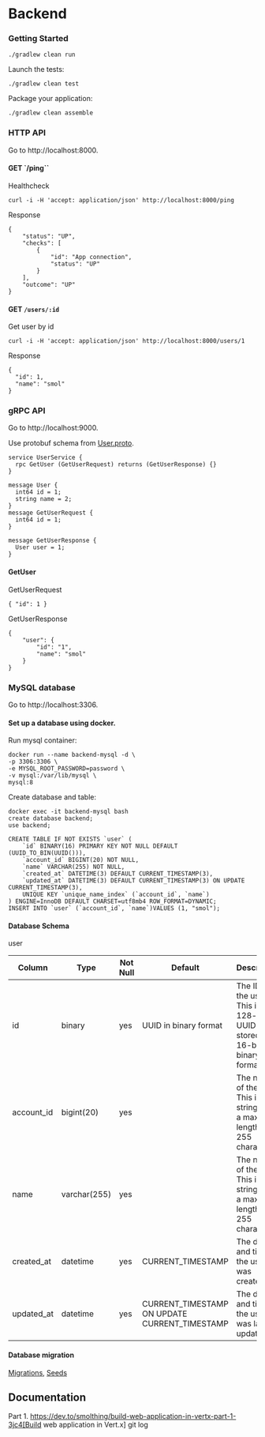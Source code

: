 # Backend

### Getting Started

```
./gradlew clean run
```

Launch the tests:

```
./gradlew clean test
```

Package your application:

```
./gradlew clean assemble
```

### HTTP API

Go to http://localhost:8000.

#### GET `/ping``

Healthcheck

```
curl -i -H 'accept: application/json' http://localhost:8000/ping
```

Response

```
{
    "status": "UP",
    "checks": [
        {
            "id": "App connection",
            "status": "UP"
        }
    ],
    "outcome": "UP"
}
```

#### GET `/users/:id`

Get user by id

```
curl -i -H 'accept: application/json' http://localhost:8000/users/1
```

Response

```
{
  "id": 1,
  "name": "smol"
}
```

### gRPC API

Go to http://localhost:9000.

Use protobuf schema from [User.proto](./src/main/proto/User.proto).

```
service UserService {
  rpc GetUser (GetUserRequest) returns (GetUserResponse) {}
}

message User {
  int64 id = 1;
  string name = 2;
}
message GetUserRequest {
  int64 id = 1;
}

message GetUserResponse {
  User user = 1;
}
```

#### GetUser

GetUserRequest

```
{ "id": 1 }
```

GetUserResponse

```
{
    "user": {
        "id": "1",
        "name": "smol"
    }
}
```

### MySQL database

Go to http://localhost:3306.

#### Set up a database using docker.

Run mysql container:

```
docker run --name backend-mysql -d \
-p 3306:3306 \
-e MYSQL_ROOT_PASSWORD=password \
-v mysql:/var/lib/mysql \
mysql:8
```

Create database and table:

```
docker exec -it backend-mysql bash
create database backend;
use backend;

CREATE TABLE IF NOT EXISTS `user` (
    `id` BINARY(16) PRIMARY KEY NOT NULL DEFAULT (UUID_TO_BIN(UUID())),
    `account_id` BIGINT(20) NOT NULL,
    `name` VARCHAR(255) NOT NULL,
    `created_at` DATETIME(3) DEFAULT CURRENT_TIMESTAMP(3),
    `updated_at` DATETIME(3) DEFAULT CURRENT_TIMESTAMP(3) ON UPDATE CURRENT_TIMESTAMP(3),
    UNIQUE KEY `unique_name_index` (`account_id`, `name`)
) ENGINE=InnoDB DEFAULT CHARSET=utf8mb4 ROW_FORMAT=DYNAMIC;
INSERT INTO `user` (`account_id`, `name`)VALUES (1, "smol");
```

#### Database Schema

user

| Column     | Type         | Not Null | Default                                       | Description                                                                     |
|------------|--------------|----------|-----------------------------------------------|---------------------------------------------------------------------------------|
| id         | binary       | yes      | UUID in binary format                         | The ID of the user. This is 128-bit UUID stored in 16-bit binary format.        |
| account_id | bigint(20)   | yes      |                                               | The name of the user. This is a string with a maximum length of 255 characters. |
| name       | varchar(255) | yes      |                                               | The name of the user. This is a string with a maximum length of 255 characters. |
| created_at | datetime     | yes      | CURRENT_TIMESTAMP                             | The date and time the user was created.                                         |
| updated_at | datetime     | yes      | CURRENT_TIMESTAMP ON UPDATE CURRENT_TIMESTAMP | The date and time the user was last updated.                                    |

#### Database migration

[Migrations](./src/main/resources/db/migrations), [Seeds](./src/main/resources/db/seeds)

## Documentation

Part 1. https://dev.to/smolthing/build-web-application-in-vertx-part-1-3jc4[Build web application in
Vert.x]
git log
